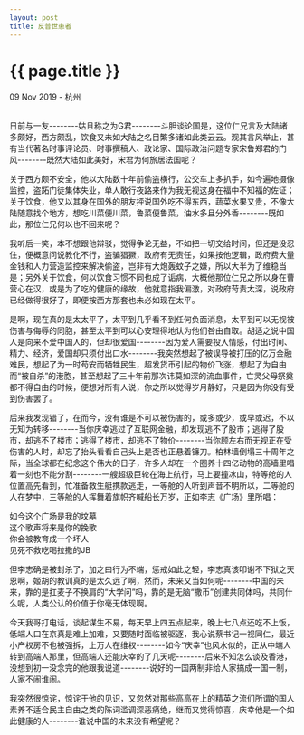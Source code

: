 ```yaml
---
layout: post
title: 反普世患者
---
```


{{ page.title }}
================

<p class="meta">09 Nov 2019 - 杭州</p>
<br>
日前与一友--------姑且称之为G君--------斗胆谈论国是，这位仁兄言及大陆诸多颇好，西方颇乱，饮食又未如大陆之名目繁多诸如此类云云。观其言风举止，甚有当代著名时事评论员、时事撰稿人、政论家、国际政治问题专家宋鲁郑君的门风--------既然大陆如此美好，宋君为何旅居法国呢？  

关于西方颇不安全，他以大陆数十年前偷盗横行，公交车上多扒手，如今遍地摄像监控，盗跖门徒集体失业，单人敢行夜路来作为我无视这身在福中不知福的佐证；关于饮食，他又以其身在国外的朋友抨说国外吃不得东西，蔬菜水果又贵，不像大陆随意找个地方，想吃川菜便川菜，鲁菜便鲁菜，油水多且分外香--------既如此，那位仁兄何以也不回来呢？  

我听后一笑，本不想跟他辩驳，觉得争论无益，不如把一切交给时间，但还是没忍住，便概意问说教化不行，盗骗猖獗，政府有无责任，如果按他逻辑，政府费大量金钱和人力营造监控来解决偷盗，岂非有大炮轰蚊子之嫌，所以大半为了维稳当是；另外关于饮食，何以饮食习惯不同也成了诟病，大概他那位仁兄之所以身在曹营心在汉，或是为了吃的健康的缘故，他就意指我偏激，对政府苛责太深，说政府已经做得很好了，即便按西方那套也未必如现在太平。  

是啊，现在真的是太太平了，太平到几乎看不到任何负面消息，太平到可以无视被伤害与侮辱的同胞，甚至太平到可以心安理得地认为他们咎由自取。胡适之说中国人是向来不爱中国人的，但却很爱国--------因为爱人需要投入情感，付出时间、精力、经济，爱国却只须付出口水--------我突然想起了被误导被打压的亿万金融难民，想起了为一时苟安而牺牲民生，超发货币引起的物价飞涨，想起了为自由而“被自杀”的港胞，甚至想起了三十年前那次讳莫如深的流血事件，亡灵父母祭奠都不得自由的时候，便想对所有人说，你之所以觉得岁月静好，只是因为你没有受到伤害罢了。  

后来我发现错了，在而今，没有谁是不可以被伤害的，或多或少，或早或迟，不以无知为转移--------当你庆幸逃过了互联网金融，却发现逃不了股市；逃得了股市，却逃不了楼市；逃得了楼市，却逃不了物价--------当你顾左右而无视正在受伤害的人时，却忘了抬头看看自己头上是否也正悬着镰刀。柏林墙倒塌三十周年之际，当全球都在纪念这个伟大的日子，许多人却在一个圈养十四亿动物的高墙里唱着一刻也不能分割--------一艘超级巨轮在海上航行，马上要撞冰山，特等舱的人位置高先看到，忙准备救生艇携款逃走，一等舱的人听到声音不明所以，二等舱的人在梦中，三等舱的人挥舞着旗帜齐喊船长万岁，正如李志《广场》里所唱：  

如今这个广场是我的坟墓  
这个歌声将来是你的挽歌  
你会被教育成一个坏人  
见死不救吃喝拉撒的JB  
  
但李志确是被封杀了，加之曰行为不端，惩戒如此之轻，李志真该叩谢不下狱之天恩啊，姬胡的教训真的是太久远了啊，然而，未来又当如何呢--------中国的未来，靠的是扛麦子不换肩的“大学问”吗，靠的是无脑“撒币”创建共同体吗，共同什么呢，人类公认的价值于你毫无体现啊。  

今天我哥打电话，谈起谋生不易，每天早上四五点起来，晚上七八点还吃不上饭，低端人口在京真是难上加难，又要随时面临被驱逐，我心说蔡书记一视同仁，最近小产权房不也被强拆，上万人在维权--------如今“庆幸”也风水似的，正从中端人转到高端人那里，但高端人还能庆幸的了几天呢--------后来不知怎么谈及香港，没想到初一没念完的他跟我说道--------说好的一国两制非给人家搞成一国一制，人家不闹谁闹。  

我突然很惊诧，惊诧于他的见识，又忽然对那些高高在上的精英之流们所谓的国人素养不适合民主自由之类的陈词滥调深恶痛绝，继而又觉得惊喜，庆幸他是一个如此健康的人--------谁说中国的未来没有希望呢？  

<br>
